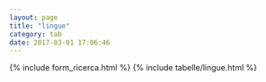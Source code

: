 ```yaml
---
layout: page
title: "lingue"
category: tab
date: 2017-03-01 17:06:46
---
```


{% include form_ricerca.html %}
{% include tabelle/lingue.html %}

